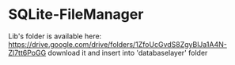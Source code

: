 # SQLite-FileManager

Lib's folder is available here: https://drive.google.com/drive/folders/1ZfoUcGvdS8ZgyBlJa1A4N-Zl7tt6PoGG download it and insert into 'databaselayer' folder
